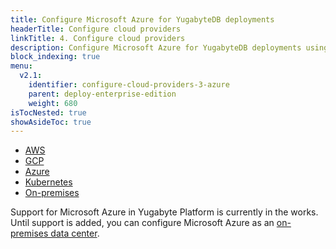 ```yaml
---
title: Configure Microsoft Azure for YugabyteDB deployments
headerTitle: Configure cloud providers
linkTitle: 4. Configure cloud providers
description: Configure Microsoft Azure for YugabyteDB deployments using the YugabyteDB Admin Console
block_indexing: true
menu:
  v2.1:
    identifier: configure-cloud-providers-3-azure
    parent: deploy-enterprise-edition
    weight: 680
isTocNested: true
showAsideToc: true
---
```


<ul class="nav nav-tabs-alt nav-tabs-yb">

  <li >
    <a href="/latest/deploy/enterprise-edition/configure-cloud-providers/aws" class="nav-link">
      <i class="fab fa-aws"></i>
      AWS
    </a>
  </li>

  <li >
    <a href="/latest/deploy/enterprise-edition/configure-cloud-providers/gcp" class="nav-link">
      <i class="fab fa-google" aria-hidden="true"></i>
      GCP
    </a>
  </li>

  <li >
    <a href="/latest/deploy/enterprise-edition/configure-cloud-providers/azure" class="nav-link active">
      <i class="icon-azure" aria-hidden="true"></i>
      Azure
    </a>
  </li>

  <li >
    <a href="/latest/deploy/enterprise-edition/configure-cloud-providers/kubernetes" class="nav-link">
      <i class="fas fa-cubes" aria-hidden="true"></i>
      Kubernetes
    </a>
  </li>

  <li >
    <a href="/latest/deploy/enterprise-edition/configure-cloud-providers/onprem" class="nav-link">
      <i class="fas fa-building"></i>
      On-premises
    </a>
  </li>

</ul>

Support for Microsoft Azure in Yugabyte Platform is currently in the works.
Until support is added, you can configure Microsoft Azure as an
[on-premises data center](../onprem).

